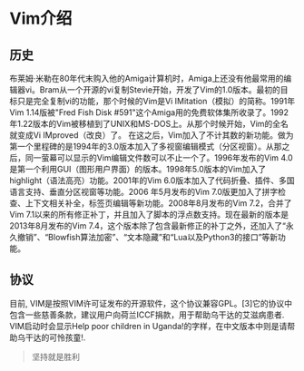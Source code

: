 # Vim介绍
## 历史
  布莱姆·米勒在80年代末购入他的Amiga计算机时，Amiga上还没有他最常用的编辑器vi。Bram从一个开源的vi复制Stevie开始，开发了Vim的1.0版本。最初的目标只是完全复制vi的功能，那个时候的Vim是Vi IMitation（模拟）的简称。1991年Vim 1.14版被"Fred Fish Disk #591"这个Amiga用的免费软体集所收录了。1992年1.22版本的Vim被移植到了UNIX和MS-DOS上。从那个时候开始，Vim的全名就变成Vi IMproved（改良）了。
在这之后，Vim加入了不计其数的新功能。做为第一个里程碑的是1994年的3.0版本加入了多视窗编辑模式（分区视窗）。从那之后，同一萤幕可以显示的Vim编辑文件数可以不止一个了。1996年发布的Vim 4.0是第一个利用GUI（图形用户界面）的版本。1998年5.0版本的Vim加入了highlight（语法高亮）功能。2001年的Vim 6.0版本加入了代码折叠、插件、多国语言支持、垂直分区视窗等功能。2006 年5月发布的Vim 7.0版更加入了拼字检查、上下文相关补全，标签页编辑等新功能。2008年8月发布的Vim 7.2，合并了Vim 7.1以来的所有修正补丁，并且加入了脚本的浮点数支持。现在最新的版本是2013年8月发布的Vim 7.4，这个版本除了包含最新修正的补丁之外，还加入了“永久撤销”、“Blowfish算法加密”、“文本隐藏”和“Lua以及Python3的接口”等新功能。
## 协议
  目前, VIM是按照VIM许可证发布的开源软件，这个协议兼容GPL。[3]它的协议中包含一些慈善条款，建议用户向荷兰ICCF捐款，用于帮助乌干达的艾滋病患者. VIM启动时会显示Help poor children in Uganda!的字样，在中文版本中则是请帮助乌干达的可怜孩童!.

> 坚持就是胜利
